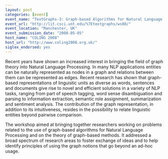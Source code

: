 ```yaml
---
layout: post
categories: [event]
event_name: "TextGraphs-3: Graph-based Algorithms for Natural Language Processing"
event_url: "http://lit.csci.unt.edu/%7Etextgraphs/ws08/"
event_location: "Manchester, UK"
event_submission_date: "2008-05-05"
host_name: "COLING 2008"
host_url: "http://www.coling2008.org.uk/"
siglex_endorsed: yes
---
```

Recent years have shown an increased interest in bringing the field of graph theory into Natural Language Processing. In many NLP applications entities can be naturally represented as nodes in a graph and relations between them can be represented as edges. Recent research has shown that graph-based representations of linguistic units as diverse as words, sentences and documents give rise to novel
and efficient solutions in a variety of NLP tasks, ranging from part of speech tagging, word sense disambiguation and parsing to information extraction, semantic role assignment, summarization and sentiment analysis. The contribution of the graph representation, in addition to its intuitiveness, resides in the possibility to relate linguistic entities beyond pairwise comparison.

The workshop aimed at bringing together researchers working on problems related to the use of graph-based algorithms for Natural Language Processing and on the theory of graph-based methods. It addressed a broad spectrum of research areas to foster exchange of ideas and to help identify principles of using the graph notions that go beyond an ad-hoc usage.